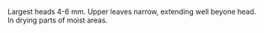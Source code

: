 Largest heads 4-6 mm. Upper leaves narrow, extending well beyone head. In drying parts of moist areas.
